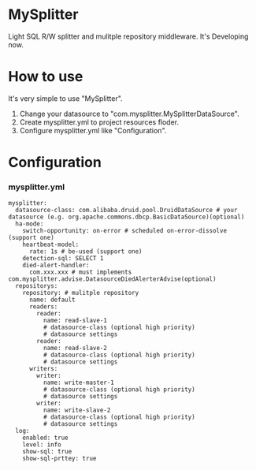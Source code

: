 # MySplitter
Light SQL R/W splitter and mulitple repository middleware. It's Developing now.

# How to use
It's very simple to use "MySplitter". 
1. Change your datasource to "com.mysplitter.MySplitterDataSource".
2. Create mysplitter.yml to project resources floder.
3. Configure mysplitter.yml like "Configuration".

# Configuration
### mysplitter.yml
```
mysplitter:
  datasource-class: com.alibaba.druid.pool.DruidDataSource # your datasource (e.g. org.apache.commons.dbcp.BasicDataSource)(optional)
  ha-mode:
    switch-opportunity: on-error # scheduled on-error-dissolve (support one)
    heartbeat-model: 
      rate: 1s # be-used (support one)
    detection-sql: SELECT 1
    died-alert-handler: 
      com.xxx.xxx # must implements com.mysplitter.advise.DatasourceDiedAlerterAdvise(optional)
  repositorys: 
    repository: # mulitple repository
      name: default
      readers:
        reader:
          name: read-slave-1
          # datasource-class (optional high priority)
          # datasource settings
        reader:
          name: read-slave-2
          # datasource-class (optional high priority)
          # datasource settings
      writers:
        writer:
          name: write-master-1
          # datasource-class (optional high priority)
          # datasource settings
        writer:
          name: write-slave-2
          # datasource-class (optional high priority)
          # datasource settings
  log:
    enabled: true
    level: info
    show-sql: true
    show-sql-prttey: true
```
